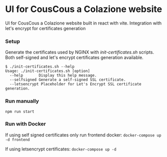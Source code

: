 # UI for CousCous a Colazione website

UI for CousCous a Colazione website built in react with vite.
Integration with let's encrypt for certificates generation

### Setup
Generate the certificates used by NGINX with *init-certificates.sh* scripts.
Both self-signed and let's encrypt certificates generation available.
```
$ ./init-certificates.sh --help
Usage: ./init-certificates.sh [option]
  --help       Display this help message.
  --selfsigned Generate a self-signed SSL certificate.
  --letsencrypt Placeholder for Let's Encrypt SSL certificate generation.
```

### Run manually
`npm run start`

### Run with Docker 
If using self signed certificates only run frontend docker:
`docker-compose up -d frontend`

If using letsencrypt certificates:
`docker-compose up -d`